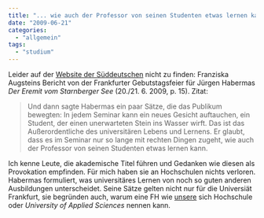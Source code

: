 ```yaml
---
title: "... wie auch der Professor von seinen Studenten etwas lernen kann"
date: "2009-06-21"
categories: 
  - "allgemein"
tags: 
  - "studium"
---
```


Leider auf der [Website der Süddeutschen](http://www.sueddeutsche.de/ "Nachrichten aus Politik, Kultur, Wirtschaft und Sport - sueddeutsche.de") nicht zu finden: Franziska Augsteins Bericht von der Frankfurter Gebutstagsfeier für Jürgen Habermas _Der Eremit vom Starnberger See_ (20./21. 6. 2009, p. 15). Zitat:

> Und dann sagte Habermas ein paar Sätze, die das Publikum bewegten: In jedem Seminar kann ein neues Gesicht auftauchen, ein Student, der einen unerwarteten Stein ins Wasser wirft. Das ist das Außerordentliche des universitären Lebens und Lernens. Er glaubt, dass es im Seminar nur so lange mit rechten Dingen zugeht, wie auch der Professor von seinen Studenten etwas lernen kann.

Ich kenne Leute, die akademische Titel führen und Gedanken wie diesen als Provokation empfinden. Für mich haben sie an Hochschulen nichts verloren. Habermas formuliert, was universitäres Lernen von noch so guten anderen Ausbildungen unterscheidet. Seine Sätze gelten nicht nur für die Universiät Frankfurt, sie begründen auch, warum eine FH wie [unsere](http://www.fh-joanneum.at/aw/~a/home/?lan=de "FACHHOCHSCHULE JOANNEUM| FACHHOCHSCHULE JOANNEUM| FH JOANNEUM Gesellschaft mbH :: University of applied sciences") sich Hochschule oder _University of Applied Sciences_ nennen kann.
